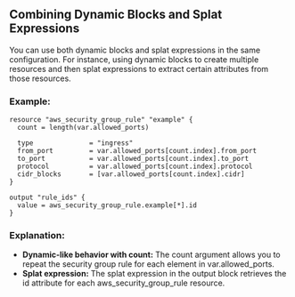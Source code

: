 ## Combining Dynamic Blocks and Splat Expressions
You can use both dynamic blocks and splat expressions in the same configuration. For instance, using dynamic blocks to create multiple resources and then splat expressions to extract certain attributes from those resources.

### Example:
```hcl
resource "aws_security_group_rule" "example" {
  count = length(var.allowed_ports)

  type              = "ingress"
  from_port         = var.allowed_ports[count.index].from_port
  to_port           = var.allowed_ports[count.index].to_port
  protocol          = var.allowed_ports[count.index].protocol
  cidr_blocks       = [var.allowed_ports[count.index].cidr]
}

output "rule_ids" {
  value = aws_security_group_rule.example[*].id
}
```
### Explanation:
- **Dynamic-like behavior with count:** The count argument allows you to repeat the security group rule for each element in var.allowed_ports.
- **Splat expression:** The splat expression in the output block retrieves the id attribute for each aws_security_group_rule resource.
